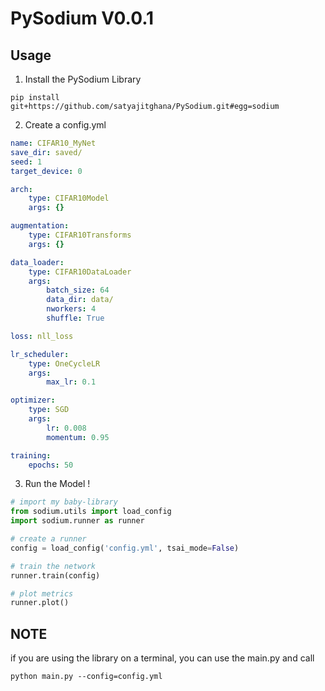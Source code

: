 # PySodium V0.0.1

## Usage

1. Install the PySodium Library

`pip install git+https://github.com/satyajitghana/PySodium.git#egg=sodium`

2. Create a config.yml

```yaml
name: CIFAR10_MyNet
save_dir: saved/
seed: 1
target_device: 0

arch:
    type: CIFAR10Model
    args: {}

augmentation:
    type: CIFAR10Transforms
    args: {}

data_loader:
    type: CIFAR10DataLoader
    args:
        batch_size: 64
        data_dir: data/
        nworkers: 4
        shuffle: True

loss: nll_loss

lr_scheduler:
    type: OneCycleLR
    args:
        max_lr: 0.1

optimizer:
    type: SGD
    args:
        lr: 0.008
        momentum: 0.95

training:
    epochs: 50
```

3. Run the Model !

```python
# import my baby-library
from sodium.utils import load_config
import sodium.runner as runner

# create a runner
config = load_config('config.yml', tsai_mode=False)

# train the network
runner.train(config)

# plot metrics
runner.plot()
```

## NOTE

if you are using the library on a terminal, you can use the main.py and call

`python main.py --config=config.yml`
